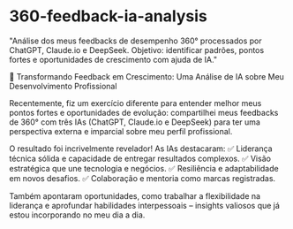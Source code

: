 # 360-feedback-ia-analysis
"Análise dos meus feedbacks de desempenho 360° processados por ChatGPT, Claude.io e DeepSeek. Objetivo: identificar padrões, pontos fortes e oportunidades de crescimento com ajuda de IA."

📢 Transformando Feedback em Crescimento: Uma Análise de IA sobre Meu Desenvolvimento Profissional

Recentemente, fiz um exercício diferente para entender melhor meus pontos fortes e oportunidades de evolução: compartilhei meus feedbacks de 360° com três IAs (ChatGPT, Claude.io e DeepSeek) para ter uma perspectiva externa e imparcial sobre meu perfil profissional.

O resultado foi incrivelmente revelador! As IAs destacaram:
✅ Liderança técnica sólida e capacidade de entregar resultados complexos.
✅ Visão estratégica que une tecnologia e negócios.
✅ Resiliência e adaptabilidade em novos desafios.
✅ Colaboração e mentoria como marcas registradas.

Também apontaram oportunidades, como trabalhar a flexibilidade na liderança e aprofundar habilidades interpessoais – insights valiosos que já estou incorporando no meu dia a dia.
